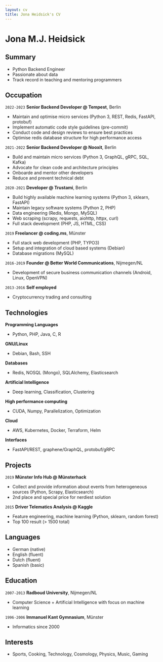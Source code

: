 ```yaml
---
layout: cv
title: Jona Heidsick's CV
---
```

# Jona M.J. Heidsick 

[//]: # ()
[//]: # (\*26.04.1986 in Duisburg/Germany)

[//]: # ()
[//]: # (+4915229037577)

[//]: # ()
[//]: # (jona.heidsick@gmail.com)

## Summary

- Python Backend Engineer
- Passionate about data
- Track record in teaching and mentoring programmers

<!--
<div id="webaddress">
<a href="jona.heidsick@gmail.com">jona.heidsick@gmail.com</a>
</div>
-->


## Occupation

`2022-2023`
__Senior Backend Developer @ Tempest__, Berlin

- Maintain and optimise micro services (Python 3, REST, Redis, FastAPI, protobuf)
- Implement automatic code style guidelines (pre-commit)
- Conduct code and design reviews to ensure best practices
- Optimise redis database structure for high performance access

`2021-2022`
__Senior Backend Developer @ Nooxit__, Berlin

- Build and maintain micro services (Python 3, GraphQL, gRPC, SQL, Kafka)
- Advocate for clean code and architecture principles
- Onboarde and mentor other developers
- Reduce and prevent technical debt

`2020-2021` 
__Developer @ Trustami__, Berlin

- Build highly available machine learning systems (Python 3, sklearn, FastAPI)
- Maintain legacy software systems (Python 2, PHP)
- Data engineering (Redis, Mongo, MySQL)
- Web scraping (scrapy, requests, aiohttp, httpx, curl)
- Full stack development (PHP, JS, HTML, CSS)

`2019`
__Freelancer @ coding.ms__, Münster

- Full stack web development (PHP, TYPO3)
- Setup and integration of cloud based systems (Debian)
- Database migrations (MySQL)

`2016-2019`
__Founder @ Better World Communications__, Nijmegen/NL
- Development of secure business communication channels (Android, Linux, OpenVPN)

`2013-2016`
__Self employed__
- Cryptocurrency trading and consulting


## Technologies

__Programming Languages__
- Python, PHP, Java, C, R

__GNU/Linux__
- Debian, Bash, SSH

__Databases__
- Redis, NOSQL (Mongo), SQLAlchemy, Elasticsearch

__Artificial Intelligence__
- Deep learning, Classification, Clustering

__High performance computing__
- CUDA, Numpy, Parallelization, Optimization

__Cloud__
- AWS, Kubernetes, Docker, Terraform, Helm

__Interfaces__
- FastAPI/REST, graphene/GraphQL, protobuf/gRPC


## Projects

`2019`
__Münster Info Hub @ Münsterhack__
- Collect and provide information about events from heterogeneous sources (Python, Scrapy, Elasticsearch)
- 2nd place and special price for nerdiest solution

`2015`
__Driver Telematics Analysis @ Kaggle__
- Feature engineering, machine learning (Python, sklearn, random forest)
- Top 100 result (> 1500 total)
<!-- - setup a server with jupyterhub to enable team members -->

<!--
`2011`
__Research & Development 2 @ RU Nijmegen__
- KNN dataset reduction (Python)
- Best result in class
-->
<!--
`2009`
__Neurale Netwerkmodellen @ RU Nijmegen__
- Handwritten digit recognition (Java, MLP, AdaBoost)
- Implementation of a Multi Layer Perceptron (MLP) + AdaBoost for MLP
- Best result in class, beating the professor's research group

`2005`
__Snake clone @ school__
- The classic game "snake" (Java Applet)
- Implemented as a Java Applet
- Reused code from my Tetris clone
-->
<!--
`2004`
__Tetris clone @ school__
- Implemented as a Java Applet
-->
<!--
`2003`
__Login system @ dren-fotografie.de__
- User registration and login system for a local event photo page (PHP 2, HTML)
- Several hundred users, successfully prevented online harassment
-->


## Languages

- German (native)
- English (fluent)
- Dutch (fluent)
- Spanish (basic)


## Education

`2007-2013`
__Radboud University__, Nijmegen/NL
- Computer Science + Artificial Intelligence with focus on machine learning

`1996-2006`
__Immanuel Kant Gymnasium__, Münster
- Informatics since 2000


## Interests

- Sports, Cooking, Technology, Cosmology, Physics, Music, Gaming

<!-- ### Footer

Last updated: April 2022 -->


